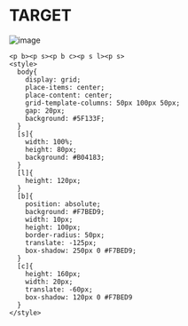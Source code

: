 # TARGET

![image](https://github.com/gaschneider/cssbattle/assets/16023844/f5ba68a3-2318-4c7e-8add-d72574147dd4)

```
<p b><p s><p b c><p s l><p s>
<style>
  body{
    display: grid;
    place-items: center;
    place-content: center;
    grid-template-columns: 50px 100px 50px;
    gap: 20px;
    background: #5F133F;
  }
  [s]{
    width: 100%;
    height: 80px;
    background: #B04183;
  }
  [l]{
    height: 120px;
  }
  [b]{
    position: absolute;
    background: #F7BED9;
    width: 10px;
    height: 100px;
    border-radius: 50px;
    translate: -125px;
    box-shadow: 250px 0 #F7BED9;
  }
  [c]{
    height: 160px;
    width: 20px;
    translate: -60px;
    box-shadow: 120px 0 #F7BED9
  }
</style>
```
